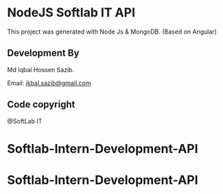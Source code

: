 # NodeJS Softlab IT API

This project was generated with Node Js & MongoDB.
(Based on Angular)

## Development By

Md Iqbal Hossen Sazib.

Email: ikbal.sazib@gmail.com

## Code copyright
@SoftLab IT

# Softlab-Intern-Development-API
# Softlab-Intern-Development-API
